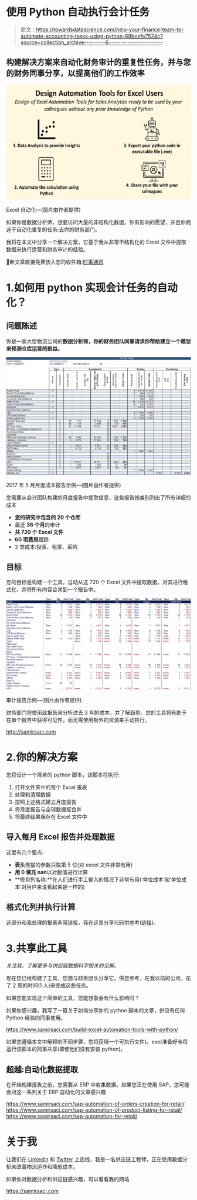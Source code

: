 # 使用 Python 自动执行会计任务

> 原文：<https://towardsdatascience.com/help-your-finance-team-to-automate-accounting-tasks-using-python-68bcefe7524c?source=collection_archive---------6----------------------->

## 构建解决方案来自动化财务审计的重复性任务，并与您的财务同事分享，以提高他们的工作效率

![](img/192f7e8d9b6ca4af6931fd2c7723705e.png)

Excel 自动化—(图片由作者提供)

如果你是数据分析师，想要访问大量的非结构化数据，你有影响的愿望，并且你痴迷于自动化重复的任务:去你的财务部门。

我将在本文中分享一个解决方案，它基于我从非常不结构化的 Excel 文件中提取数据来执行运营和财务审计的经验。

💌新文章直接免费放入您的收件箱:[时事通讯](https://www.samirsaci.com/#/portal/signup)

# 1.如何用 python 实现会计任务的自动化？

## 问题陈述

你是一家大型物流公司的**数据分析师，你的财务团队同事请求你帮助建立一个模型来预测仓库运营的损益。**

![](img/86f38dc5707a75f5fabd09820553a41a.png)

2017 年 5 月月度成本报告示例—(图片由作者提供)

您需要从会计团队构建的月度报告中提取信息，这些报告按类别列出了所有详细的成本

*   **您的研究中包含的 20 个仓库**
*   最近 **36 个月**的审计
*   **共 720 个 Excel 文件**
*   **60 项费用**跟踪
*   3 类成本:投资、租赁、采购

## 目标

您的目标是构建一个工具，自动从这 720 个 Excel 文件中提取数据，对其进行格式化，并将所有内容合并到一个报告中。

![](img/c4763e368b89eb33c95c8c85fb456500.png)

审计报告示例—(图片由作者提供)

财务部门将使用此报告来分析过去 3 年的成本，并了解趋势。您的工具将有助于在单个报告中获得可见性，而无需使用额外的资源来手动执行。

<http://samirsaci.com>  

# 2.你的解决方案

您将设计一个简单的 python 脚本，该脚本将执行:

1.  打开文件夹中的每个 Excel 报表
2.  处理和清理数据
3.  按照上述格式建立月度报告
4.  将月度报告与全球数据框合并
5.  将最终结果保存在 Excel 文件中

## 导入每月 Excel 报告并处理数据

这里有几个要点:

*   **表头**熊猫的参数只取第 5 位(对 excel 文件非常有用)
*   **用 0 填充 nan**以对数值进行计算
*   **修剪列名称:**在人们进行手工输入的情况下非常有用(‘单位成本’和‘单位成本’对用户来说看起来是一样的)

## 格式化列并执行计算

这部分和我处理的报表非常链接，我在这里分享代码供参考([链接](https://gist.github.com/samirsaci/919be1cf5f68b8272565dbb8126de66a))。

# 3.共享此工具

*关注我，了解更多与供应链数据科学相关的见解。*

现在您已经构建了工具，您想与财务团队分享它。供您参考，在我以前的公司，花了 2 周的时间(1 人)来完成这些任务。

如果您能实现这个简单的工具，您能想象会有什么影响吗？

如果你感兴趣，我写了一篇关于如何分享你的 python 脚本的文章，供没有任何 Python 经验的同事使用。

<https://www.samirsaci.com/build-excel-automation-tools-with-python/>  

如果您遵循本文中解释的不同步骤，您将获得一个可执行文件(。exe)准备好与将运行该脚本的同事共享(即使他们没有安装 python)。

## 超越:自动化数据提取

在开始构建报告之前，您需要从 ERP 中收集数据。如果您正在使用 SAP，您可能会对这一系列关于 ERP 自动化的文章感兴趣

<https://www.samirsaci.com/sap-automation-of-orders-creation-for-retail/>  <https://www.samirsaci.com/sap-automation-of-product-listing-for-retail/>  <https://www.samirsaci.com/sap-automation-for-retail/>  

# 关于我

让我们在 [Linkedin](https://www.linkedin.com/in/samir-saci/) 和 [Twitter](https://twitter.com/Samir_Saci_) 上连线，我是一名供应链工程师，正在使用数据分析来改善物流运作和降低成本。

如果你对数据分析和供应链感兴趣，可以看看我的网站

<https://samirsaci.com> 